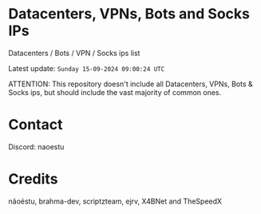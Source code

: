 # Datacenters, VPNs, Bots and Socks IPs
 
Datacenters / Bots / VPN / Socks ips list

Latest update: `Sunday 15-09-2024 09:00:24 UTC` 

ATTENTION: This repository doesn't include all Datacenters, VPNs, Bots & Socks ips, 
but should include the vast majority of common ones.

# Contact
Discord: naoestu

# Credits
nãoéstu, brahma-dev, scriptzteam, ejrv, X4BNet and TheSpeedX
